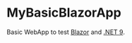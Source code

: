 # MyBasicBlazorApp

Basic WebApp to test [Blazor](https://dotnet.microsoft.com/en-us/apps/aspnet/web-apps/blazor) and [.NET 9](https://dotnet.microsoft.com/en-us/download/dotnet/9.0).
